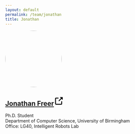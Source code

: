```yaml
---
layout: default
permalink: /team/jonathan
title: Jonathan
---
```

<section>
<div class="row">
        <div class="col-sm-3">
            <img style="width: 180px;border-radius: 170px" src="/assets/img/team/Jonathan.jpg">
        </div>
        <div class="col-sm-9">
            <h1 class="post-title">
            <a href=""><b>Jonathan Freer</b></a><span class="hover-icon"><svg height="30" class="octicon octicon-link-external" viewBox="0 0 16 16" version="1.1" width="30" aria-hidden="true"><path fill-rule="evenodd" d="M10.604 1h4.146a.25.25 0 01.25.25v4.146a.25.25 0 01-.427.177L13.03 4.03 9.28 7.78a.75.75 0 01-1.06-1.06l3.75-3.75-1.543-1.543A.25.25 0 0110.604 1zM3.75 2A1.75 1.75 0 002 3.75v8.5c0 .966.784 1.75 1.75 1.75h8.5A1.75 1.75 0 0014 12.25v-3.5a.75.75 0 00-1.5 0v3.5a.25.25 0 01-.25.25h-8.5a.25.25 0 01-.25-.25v-8.5a.25.25 0 01.25-.25h3.5a.75.75 0 000-1.5h-3.5z"></path></svg></span>
            </h1>
            <p class="desc"></p>
            <p>Ph.D. Student<br>Department of Computer Science, University of Birmingham <br>Office: LG40, Intelligent Robots Lab</p>
            <div class="desc float-left">
            <div class="social">
                <div class="contact-icons">
                <a href=""><i class="fas fa-envelope"></i></a>
                <!-- <a href="assets/pdf/cv.pdf"><i class="ai ai-cv"></i></a> -->
                <a href="" target="_blank" title="Google Scholar"><i class="ai ai-google-scholar"></i></a>
                <a href="" target="_blank" title="GitHub"><i class="fab fa-github"></i></a>
                <a href="" target="_blank" title="Twitter"><i class="fab fa-twitter"></i></a>
                <!-- <a href="https://www.linkedin.com/in/zhenanf" target="_blank" title="LinkedIn"><i class="fab fa-linkedin"></i></a> -->
                </div>
                </div>
            </div>
        </div>
    </div>
</section>

<!-- ### **Biography**

I'm a Ph.D. student at the Department of Computer Science, University of Birmingham, supervised by Dr. Hyung Jin Chang and [Prof. Ales Leonardis](https://www.cs.bham.ac.uk/~leonarda/). Prior to the U.K., I obtained my M.Eng. degree from [Tongji University](https://www.tongji.edu.cn/), where I was supervised by [Prof. Qirong Tang](http://robotics-tongji.org/members/qtang) and I was a member of [the Laboratory of Robotics and Multi-Body System](http://robotics-tongji.org/).

My topic is about Human-centred AI, in particular on understanding the human-object interaction within 3D environments, including but not limited to: 3D hand-object reconstruction, 6D object pose estimation, gaze estimation and visual object tracking. This is an intersection area between computer vision, machine learning, robotics and human-computer interactions. Besides, I am broadly interested in AR/VR Systems, Human Digitalization, Visual SLAM, and Swarm Robots. -->

<!-- ### **News**
- [05/2021] I will be serving as one of the Technical Committee for [Visual Object Tracking (VOT) Challenge](https://www.votchallenge.net/vot2021/index.html) at ICCV 2021 -->

<!-- ### **Publications**

<section>
    <div class="publications">
        <ol class="bibliography">
            <li>
            <div class="row">
            <div class="col-sm-2 teaser">
                <img src="../../assets/img/team/Elden/EldenCVPR22.jpg" class="teaser img-fluid z-depth-1">
            </div>
            <div id="li2021metadrive" class="col-sm-9">
                <div class="title">MetaDrive: Composing Diverse Driving Scenarios for Generalizable Reinforcement Learning</div>
                <div class="author">Quanyi Li*,Zhenghao Peng*,Lan Feng,Qihang Zhang,Zhenghai Xue,and Bolei Zhou
                </div>
                <div class="periodical">
                <em>IEEE Transactions on Pattern Analysis and Machine Intelligence (minor revision)</em>
                (<b>TPAMI</b>), 2022
                </div>
                <div class="links">
                <a href="https://arxiv.org/pdf/2109.12674" class="btn btn-sm z-depth-0 waves-effect waves-light" role="button" target="_blank">PDF</a>
                <a href="https://github.com/metadriverse/metadrive" class="btn btn-sm z-depth-0 waves-effect waves-light" role="button" target="_blank">Code</a>
                <a href="https://metadriverse.github.io/metadrive" class="btn btn-sm z-depth-0 waves-effect waves-light" role="button" target="_blank">Website</a>
                </div>
            </div>
            </div>
            </li>
        </ol>
    </div>
</section> -->
